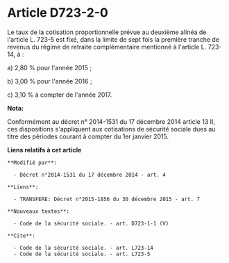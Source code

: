 # Article D723-2-0

Le taux de la cotisation proportionnelle prévue au deuxième alinéa de l'article L. 723-5 est fixé, dans la limite de sept
fois la première tranche de revenus du régime de retraite complémentaire mentionné à l'article L. 723-14, à :

a) 2,80 % pour l'année 2015 ; 

b) 3,00 % pour l'année 2016 ; 

c) 3,10 % à compter de l'année 2017.

**Nota:**

Conformément au décret n° 2014-1531 du 17 décembre 2014 article 13 II, ces dispositions s'appliquent aux cotisations de
sécurité sociale dues au titre des périodes courant à compter du 1er janvier 2015.

**Liens relatifs à cet article**

	**Modifié par**:

	  - Décret n°2014-1531 du 17 décembre 2014 - art. 4

	**Liens**:

	  - TRANSFERE: Décret n°2015-1856 du 30 décembre 2015 - art. 7

	**Nouveaux textes**:

	  - Code de la sécurité sociale. - art. D723-1-1 (V)

	**Cite**:

	  - Code de la sécurité sociale. - art. L723-14
	  - Code de la sécurité sociale. - art. L723-5
